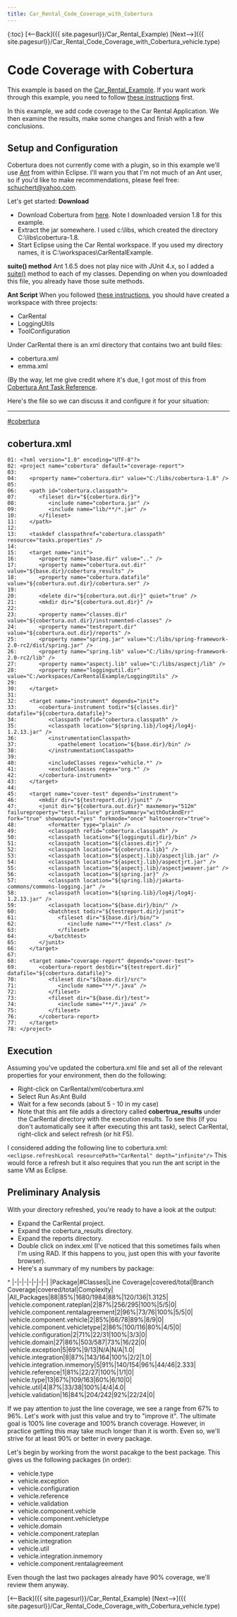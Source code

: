 ```yaml
---
title: Car_Rental_Code_Coverage_with_Cobertura
---
```

{:toc}
[<--Back]({{ site.pagesurl}}/Car_Rental_Example)  [Next-->]({{ site.pagesurl}}/Car_Rental_Code_Coverage_with_Cobertura_vehicle.type)

# Code Coverage with Cobertura

This example is based on the [Car_Rental_Example]({{site.pagesurl}}/Car_Rental_Example). If you want work through this example, you need to follow [these instructions]({{site.pagesurl}}/Car_Rental_Installation_and_Setup) first.

In this example, we add code coverage to the Car Rental Application. We then examine the results, make some changes and finish with a few conclusions. 

## Setup and Configuration
Cobertura does not currently come with a plugin, so in this example we'll use [Ant](http://ant.apache.org/) from within Eclipse. I'll warn you that I'm not much of an Ant user, so if you'd like to make recommendations, please feel free: schuchert@yahoo.com.

Let's get started:
**Download**
* Download Cobertura from [here](http://cobertura.sourceforge.net/download.html). Note I downloaded version 1.8 for this example.
* Extract the jar somewhere. I used c:\libs\, which created the directory C:\libs\cobertura-1.8.
* Start Eclipse using the Car Rental workspace. If you used my directory names, it is C:\workspaces\CarRentalExample.

**suite() method**
Ant 1.6.5 does not play nice with JUnit 4.x, so I added a [suite()]({{site.pagesurl}}/JUnit_4.xSuite) method to each of my classes. Depending on when you downloaded this file, you already have those suite methods.
 
**Ant Script**
When you followed [these instructions]({{site.pagesurl}}/Car_Rental_Installation_and_Setup), you should have created a workspace with three projects:
* CarRental
* LoggingUtils
* ToolConfiguration

Under CarRental there is an xml directory that contains two ant build files:
* cobertura.xml
* emma.xml

(By the way, let me give credit where it's due, I got most of this from [Cobertura Ant Task Reference](http://cobertura.sourceforge.net/anttaskreference.html).

Here's the file so we can discuss it and configure it for your situation:

----
[#cobertura]({{site.pagesurl}}/#cobertura)
## cobertura.xml
```
01: <?xml version="1.0" encoding="UTF-8"?>
02: <project name="cobertura" default="coverage-report">
03: 
04:    <property name="cobertura.dir" value="C:/libs/cobertura-1.8" />
05: 
06:    <path id="cobertura.classpath">
07:       <fileset dir="${cobertura.dir}">
08:          <include name="cobertura.jar" />
09:          <include name="lib/**/*.jar" />
10:       </fileset>
11:    </path>
12: 
13:    <taskdef classpathref="cobertura.classpath" resource="tasks.properties" />
14: 
15:    <target name="init">
16:       <property name="base.dir" value=".." />
17:       <property name="cobertura.out.dir" value="${base.dir}/cobertura_results" />
18:       <property name="cobertura.datafile" value="${cobertura.out.dir}/cobertura.ser" />
19: 
20:       <delete dir="${cobertura.out.dir}" quiet="true" />
21:       <mkdir dir="${cobertura.out.dir}" />
22: 
23:       <property name="classes.dir" value="${cobertura.out.dir}/instrumented-classes" />
24:       <property name="testreport.dir" value="${cobertura.out.dir}/reports" />
25:       <property name="spring.jar" value="C:/libs/spring-framework-2.0-rc2/dist/spring.jar" />
26:       <property name="spring.lib" value="C:/libs/spring-framework-2.0-rc2/lib" />
27:       <property name="aspectj.lib" value="C:/libs/aspectj/lib" />
28:       <property name="loggingutil.dir" value="C:/workspaces/CarRentalExample/LoggingUtils" />
29: 
30:    </target>
31: 
32:    <target name="instrument" depends="init">
33:       <cobertura-instrument todir="${classes.dir}" datafile="${cobertura.datafile}">
34:          <classpath refid="cobertura.classpath" />
35:          <classpath location="${spring.lib}/log4j/log4j-1.2.13.jar" />
36:          <instrumentationClasspath>
37:             <pathelement location="${base.dir}/bin" />
38:          </instrumentationClasspath>
39: 
40:          <includeClasses regex="vehicle.*" />
41:          <excludeClasses regex="org.*" />
42:       </cobertura-instrument>
43:    </target>
44: 
45:    <target name="cover-test" depends="instrument">
46:       <mkdir dir="${testreport.dir}/junit" />
47:       <junit dir="${cobertura.out.dir}" maxmemory="512m" failureproperty="test.failure" printSummary="withOutAndErr" fork="true" showoutput="yes" forkmode="once" haltonerror="true">
48:          <formatter type="plain" />
49:          <classpath refid="cobertura.classpath" />
50:          <classpath location="${loggingutil.dir}/bin" />
51:          <classpath location="${classes.dir}" />
52:          <classpath location="${coberutra.lib}" />
53:          <classpath location="${aspectj.lib}/aspectjlib.jar" />
54:          <classpath location="${aspectj.lib}/aspectjrt.jar" />
55:          <classpath location="${aspectj.lib}/aspectjweaver.jar" />
56:          <classpath location="${spring.jar}" />
57:          <classpath location="${spring.lib}/jakarta-commons/commons-logging.jar" />
58:          <classpath location="${spring.lib}/log4j/log4j-1.2.13.jar" />
59:          <classpath location="${base.dir}/bin/" />
60:          <batchtest todir="${testreport.dir}/junit">
61:             <fileset dir="${base.dir}/bin/">
62:                <include name="**/*Test.class" />
63:             </fileset>
64:          </batchtest>
65:       </junit>
66:    </target>
67: 
68:    <target name="coverage-report" depends="cover-test">
69:       <cobertura-report destdir="${testreport.dir}" datafile="${cobertura.datafile}">
70:          <fileset dir="${base.dir}/src">
71:             <include name="**/*.java" />
72:          </fileset>
73:          <fileset dir="${base.dir}/test">
74:             <include name="**/*.java" />
75:          </fileset>
76:       </cobertura-report>
77:    </target>
78: </project>
```

## Execution
Assuming you've updated the cobertura.xml file and set all of the relevant properties for your environment, then do the following:
* Right-click on CarRental/xml/cobertura.xml
* Select Run As:Ant Build
* Wait for a few seconds (about 5 - 10 in my case)
* Note that this ant file adds a directory called **cobertrua_results** under the CarRental directory with the execution results. To see this (if you don't automatically see it after executing this ant task), select CarRental, right-click and select refresh (or hit F5).

I considered adding the following line to cobertura.xml:
```<eclipse.refreshLocal resourcePath="CarRental" depth="infinite"/>```
This would force a refresh but it also requires that you run the ant script in the same VM as Eclipse.

## Preliminary Analysis
With your directory refreshed, you're ready to have a look at the output:
* Expand the CarRental project.
* Expand the cobertura_results directory.
* Expand the reports directory.
* Double click on index.xml (I've noticed that this sometimes fails when I'm using RAD. If this happens to you, just open this with your favorite browser).
* Here's a summary of my numbers by package:

^
|-|-|-|-|-|-|-|
|Package|#Classes|Line Coverage|covered/total|Branch Coverage|covered/total|Complexity|
|All_Packages|88|85%|1680/1984|88%|120/136|1.3125|
|vehicle.component.rateplan|2|87%|256/295|100%|5/5|0|
|vehicle.component.rentalagreement|2|96%|73/76|100%|5/5|0|
|vehicle.component.vehicle|2|85%|66/78|89%|8/9|0|
|vehicle.component.vehicletype|2|86%|100/116|80%|4/5|0|
|vehicle.configuration|2|71%|22/31|100%|3/3|0|
|vehicle.domain|27|86%|503/587|73%|16/22|0|
|vehicle.exception|5|69%|9/13|N/A|N/A|1.0|
|vehicle.integration|8|87%|143/164|100%|2/2|1.0|
|vehicle.integration.inmemory|5|91%|140/154|96%|44/46|2.333|
|vehicle.reference|1|81%|22/27|100%|1/1|0|
|vehicle.type|13|67%|109/163|60%|6/10|0|
|vehicle.util|4|87%|33/38|100%|4/4|4.0|
|vehicle.validation|16|84%|204/242|92%|22/24|0|

If we pay attention to just the line coverage, we see a range from 67% to 96%. Let's work with just this value and try to "improve it". The ultimate goal is 100% line coverage and 100% branch coverage. However, in practice getting this may take much longer than it is worth. Even so, we'll strive for at least 90% or better in every package.

Let's begin by working from the worst pacakge to the best package. This gives us the following packages (in order):
* vehicle.type
* vehicle.exception
* vehicle.configuration
* vehicle.reference
* vehicle.validation
* vehicle.component.vehicle
* vehicle.component.vehicletype
* vehicle.domain
* vehicle.component.rateplan
* vehicle.integration
* vehicle.util
* vehicle.integration.inmemory
* vehicle.component.rentalagreement

Even though the last two packages already have 90% coverage, we'll review them anyway.

[<--Back]({{ site.pagesurl}}/Car_Rental_Example)  [Next-->]({{ site.pagesurl}}/Car_Rental_Code_Coverage_with_Cobertura_vehicle.type)

